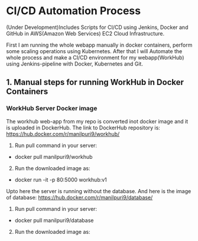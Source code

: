 # CI/CD Automation Process 
(Under Development)Includes Scripts for CI/CD using Jenkins, Docker and GitHub in AWS(Amazon Web Services) EC2 Cloud Infrastructure.

First I am running the whole webapp manually in docker containers, perform some scaling operations using Kubernetes. 
After that I will Automate the whole process and make a CI/CD environment for my webapp(WorkHub) using Jenkins-pipeline with Docker, Kubernetes and Git.

## 1. Manual steps for running WorkHub in Docker Containers 

### WorkHub Server Docker image
The workhub web-app from my repo is converted inot docker image and it is uploaded in DockerHub.
The link to DockerHub repository is:
   https://hub.docker.com/r/manilpuri9/workhub/ 

1. Run pull command in your server: 
 *  docker pull manilpuri9/workhub      

2. Run the downloaded image as:

*   docker run -it -p 80:5000 workhub:v1 

Upto here the server is running without the database.
And here is the image of database:
https://hub.docker.com/r/manilpuri9/database/
1. Run pull command in your server:

* docker pull manilpuri9/database  

2. Run the downloaded image as:



